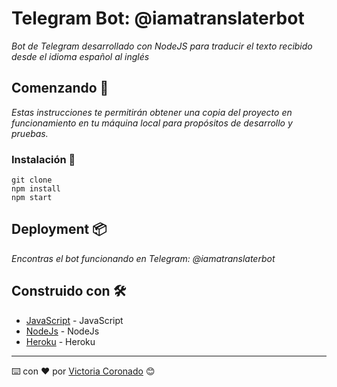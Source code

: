 # Telegram Bot: @iamatranslaterbot
_Bot de Telegram desarrollado con NodeJS para traducir el texto recibido desde el idioma español al inglés_


## Comenzando 🚀

_Estas instrucciones te permitirán obtener una copia del proyecto en funcionamiento en tu máquina local para propósitos de desarrollo y pruebas._


### Instalación 🔧

```
git clone
npm install
npm start
```

## Deployment 📦

_Encontras el bot funcionando en Telegram: @iamatranslaterbot_


## Construido con 🛠️

* [JavaScript](https://www.javascript.com/) - JavaScript
* [NodeJs](https://nodejs.org/es/) - NodeJs
* [Heroku](https://www.heroku.com/) - Heroku

---
⌨️ con ❤️ por [Victoria Coronado](https://github.com/viccoronado) 😊
